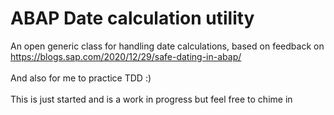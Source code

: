 # ABAP Date calculation utility
An open generic class for handling date calculations, based on feedback on https://blogs.sap.com/2020/12/29/safe-dating-in-abap/
\
\
And also for me to practice TDD :)
\
\
This is just started and is a work in progress but feel free to chime in
